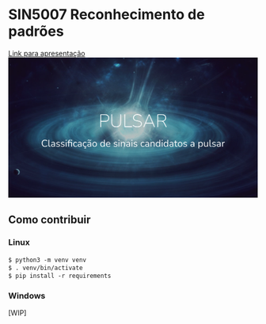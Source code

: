 # SIN5007 Reconhecimento de padrões

[Link para apresentação](https://docs.google.com/presentation/d/1y-lzXKcS2_UlgfjSSH7n2GR3K5IyFCK4GlZ10-nf4y4/edit#slide=id.p)
![Link para apresentação](assets/presentation/presentation.png)


## Como contribuir

### Linux
```
$ python3 -m venv venv
$ . venv/bin/activate
$ pip install -r requirements
```

### Windows
[WIP]